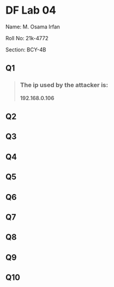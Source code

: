 # DF Lab 04
Name: M. Osama Irfan

Roll No: 21k-4772

Section: BCY-4B
## Q1
> ### The ip used by the attacker is: 
> **192.168.0.106** 

## Q2
> 

## Q3


## Q4


## Q5


## Q6


## Q7


## Q8


## Q9


## Q10
